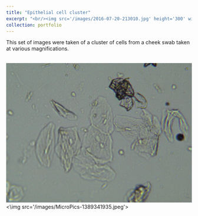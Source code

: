 ```yaml
---
title: "Epithelial cell cluster"
excerpt: "<br/><img src='/images/2016-07-20-213010.jpg' height='300' width='300'>"
collection: portfolio
---
```


This set of images were taken of a cluster of cells from a cheek swab taken at various magnifications.

<br/><img src='/images/2016-07-20-213010.jpg'> <\img src='/images/MicroPics-1389341935.jpeg'>
